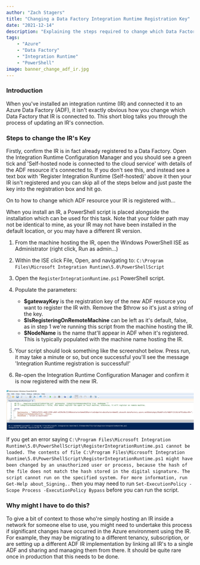 ```yaml
---
author: "Zach Stagers"
title: "Changing a Data Factory Integration Runtime Registration Key"
date: "2021-12-14"
description: "Explaining the steps required to change which Data Factory an Integration Runtime is registered with."
tags: 
    - "Azure"
    - "Data Factory"
    - "Integration Runtime"
    - "PowerShell"
image: banner_change_adf_ir.jpg
---
```


### Introduction

When you've installed an integration runtime (IR) and connected it to an Azure Data Factory (ADF), it isn't exactly obvious how you change which Data Factory that IR is connected to. This short blog talks you through the process of updating an IR's connection.

### Steps to change the IR's Key

Firstly, confirm the IR is in fact already registered to a Data Factory. Open the Integration Runtime Configuration Manager and you should see a green tick and 'Self-hosted node is connected to the cloud service' with details of the ADF resource it's connected to. If you don't see this, and instead see a text box with 'Register Integration Runtime (Self-hosted)' above it then your IR isn't registered and you can skip all of the steps below and just paste the key into the registration box and hit go.

On to how to change which ADF resource your IR is registered with...

When you install an IR, a PowerShell script is placed alongside the installation which can be used for this task. Note that your folder path may not be identical to mine, as your IR may not have been installed in the default location, or you may have a different IR version.

1. From the machine hosting the IR, open the Windows PowerShell ISE as Administrator (right click, Run as admin...)

2. Within the ISE click File, Open, and navigating to: `C:\Program Files\Microsoft Integration Runtime\5.0\PowerShellScript`

3. Open the `RegisterIntegrationRuntime.ps1` PowerShell script.

4. Populate the parameters:
    * **$gatewayKey** is the registration key of the new ADF resource you want to register the IR with. Remove the $throw so it's just a string of the key.
    * **$IsRegisteringOnRemoteMachine** can be left as it's default, false, as in step 1 we're running this script from the machine hosting the IR.
    * **$NodeName** is the name that'll appear in ADF when it's registered. This is typically populated with the machine name hosting the IR.

5. Your script should look something like the screenshot below. Press run, it may take a minute or so, but once successful you'll see the message 'Integration Runtime registration is successful!'

6. Re-open the Integration Runtime Configuration Manager and confirm it is now registered with the new IR.

![RegisterIntegrationRuntime.ps1 parameters and success message.](powershell_adf_integration_runtime_change.jpg)

If you get an error saying `C:\Program Files\Microsoft Integration Runtime\5.0\PowerShellScript\RegisterIntegrationRuntime.ps1 cannot be loaded. The contents of file C:\Program Files\Microsoft Integration Runtime\5.0\PowerShellScript\RegisterIntegrationRuntime.ps1 might have been changed by an unauthorized user or process, because the hash of the file does not match the hash stored in the digital signature. The script cannot run on the specified system. For more information, run Get-Help about_Signing..` then you may need to run `Set-ExecutionPolicy -Scope Process -ExecutionPolicy Bypass` before you can run the script.

### Why might I have to do this?

To give a bit of context to those who're simply hosting an IR inside a network for someone else to use, you might need to undertake this process if significant changes have occurred in the Azure environment using the IR. For example, they may be migrating to a different tenancy, subscription, or are setting up a different ADF IR implementation by linking all IR's to a single ADF and sharing and managing them from there. It should be quite rare once in production that this needs to be done.